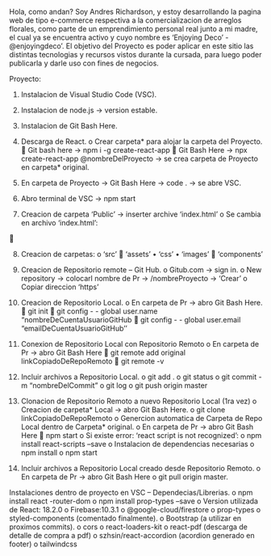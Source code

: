 Hola, como andan?
Soy Andres Richardson, y estoy desarrollando la pagina web de tipo e-commerce respectiva a la comercializacion de arreglos florales, como parte de un emprendimiento personal real junto a mi madre, el cual ya se encuentra activo y cuyo nombre es ‘Enjoying Deco’ - @enjoyingdeco’.
El objetivo del Proyecto es poder aplicar en este sitio las distintas tecnologias y recursos vistos durante la cursada, para luego poder publicarla y darle uso con fines de negocios.

Proyecto:
1)	Instalacion de Visual Studio Code (VSC).
2)	Instalacion de node.js -> version estable.
3)	Instalacion de Git Bash Here.
4)	Descarga de React.
o	Crear carpeta* para alojar la carpeta del Proyecto.
	Git bash here -> npm i -g create-react-app
	Git Bash Here -> npx create-react-app @nombreDelProyecto -> se crea carpeta de Proyecto en carpeta* original.

5)	En carpeta de Proyecto -> Git Bash Here -> code .   -> se abre VSC.
6)	Abro terminal de VSC -> npm start
7)	Creacion de carpeta ‘Public’ -> inserter archive ‘index.html’
o	Se cambia en archivo ‘index.html’:
<link rel="icon" href="%PUBLIC_URL%/logoEnj.png" />
<title>@EnjoyingDeco</title>  

	

8)	Creacion de carpetas:
o	‘src’
	‘assets’
•	‘css’
•	‘images’
	‘components’

9)	Creacion de Repositorio remote – Git Hub.
o	Gitub.com -> sign in.
o	New repository -> colocarl nombre de Pr ->  /nombreProyecto  -> ‘Crear’
o	Copiar direccion ‘https’


10)	Creacion de Repositorio Local.
o	En carpeta de Pr -> abro Git Bash Here.
	git init
	git config - - global user.name “nombreDeCuentaUsuarioGitHub
	git config - - global user.email “emailDeCuentaUsuarioGitHub’’

11)	Conexion de Repositorio Local con Repositorio Remoto
o	En carpeta de Pr -> abro Git Bash Here
	git remote add original linkCopiadoDeRepoRemoto
	git remote -v

12)	Incluir archivos a Repositorio Local.
o	git add .
o	git status
o	git commit -m “nombreDelCommit”
o	git log
o	git push origin master

13)	Clonacion de Repositorio Remoto a nuevo Repositorio Local (1ra vez)
o	Creacion de carpeta* Local -> abro Git Bash Here.
o	git clone linkCopiadoDeRepoRemoto
o	Genercion automatica de Carpeta de Repo Local dentro de Carpeta* original.
o	En carpeta de Pr -> abro Git Bash Here
	npm  start
o	Si existe error: ‘react script is not recognized’:
o	npm install react-scripts –save
o	Instalacion de dependencias necesarias
o	npm install
o	npm start



14)	Incluir archivos a Repositorio Local creado desde Repositorio Remoto.
o	En carpeta de Pr -> abro Git Bash Here
o	git pull origin master.

Instalaciones dentro de proyecto en VSC – Dependecias/Librerias.
o	npm install react -router-dom
o	npm install prop-types –save
o	Version utilizada de React: 18.2.0
o	Firebase:10.3.1
o	@google-cloud/firestore
o	prop-types
o	styled-components (comentado finalmente).
o	Bootstrap (a utilizar en proximos commits).
o	cors
o	react-loaders-kit
o	react-pdf (descarga de detalle de compra a pdf)
o	szhsin/react-accordion (acordion generado en footer)
o	tailwindcss
